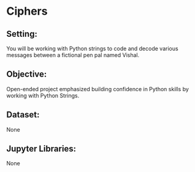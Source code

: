 # Ciphers

## Setting:
You will be working with Python strings to code and decode various messages between a fictional pen pal named Vishal. 

## Objective:
Open-ended project emphasized building confidence in Python skills by working with Python Strings.

## Dataset:
None

## Jupyter Libraries: 
None
